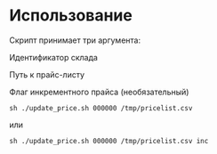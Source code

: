 Использование
=============

Скрипт принимает три аргумента:

Идентификатор склада

Путь к прайс-листу

Флаг инкрементного прайса (необязательный)




	sh ./update_price.sh 000000 /tmp/pricelist.csv


или

	
	sh ./update_price.sh 000000 /tmp/pricelist.csv inc

